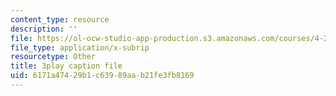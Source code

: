 ```yaml
---
content_type: resource
description: ''
file: https://ol-ocw-studio-app-production.s3.amazonaws.com/courses/4-241j-theory-of-city-form-spring-2013/6171a47429b1c63989aab21fe3fb8169_1Aj6M4peeGw.srt
file_type: application/x-subrip
resourcetype: Other
title: 3play caption file
uid: 6171a474-29b1-c639-89aa-b21fe3fb8169
---
```

